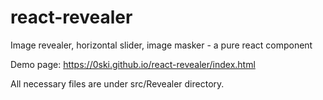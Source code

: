 # react-revealer
Image revealer, horizontal slider, image masker - a pure react component

Demo page: https://0ski.github.io/react-revealer/index.html

All necessary files are under src/Revealer directory.
